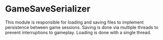 # GameSaveSerializer

This module is responsible for loading and saving files to implement persistence between game sessions.
Saving is done via multiple threads to prevent interruptions to gameplay. Loading is done with a single thread. 
